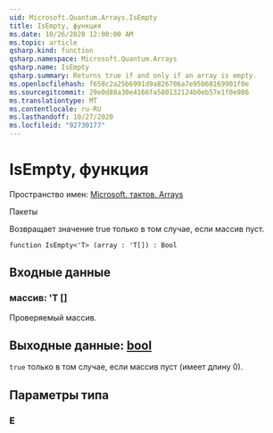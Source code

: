 ```yaml
---
uid: Microsoft.Quantum.Arrays.IsEmpty
title: IsEmpty, функция
ms.date: 10/26/2020 12:00:00 AM
ms.topic: article
qsharp.kind: function
qsharp.namespace: Microsoft.Quantum.Arrays
qsharp.name: IsEmpty
qsharp.summary: Returns true if and only if an array is empty.
ms.openlocfilehash: f658c2a25b6991d9a826706a7e95b68169901f0e
ms.sourcegitcommit: 29e0d88a30e4166fa580132124b0eb57e1f0e986
ms.translationtype: MT
ms.contentlocale: ru-RU
ms.lasthandoff: 10/27/2020
ms.locfileid: "92730177"
---
```

# <a name="isempty-function"></a>IsEmpty, функция

Пространство имен: [Microsoft. тактов. Arrays](xref:Microsoft.Quantum.Arrays)

Пакеты [](https://nuget.org/packages/)


Возвращает значение true только в том случае, если массив пуст.

```qsharp
function IsEmpty<'T> (array : 'T[]) : Bool
```


## <a name="input"></a>Входные данные

### <a name="array--t"></a>массив: 'T []

Проверяемый массив.



## <a name="output--bool"></a>Выходные данные: [bool](xref:microsoft.quantum.lang-ref.bool)

`true` только в том случае, если массив пуст (имеет длину 0).

## <a name="type-parameters"></a>Параметры типа

### <a name="t"></a>Е

